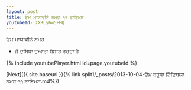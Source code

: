 ```yaml
---
layout: post
title: ਓਮ ਮਾਯਾਵੀਨੇ ਨਮਹ ੧੧ ਟਾਇਮਸ
youtubeId: zXRLy6w5FMQ
---
```

 
 
 ਓਮ ਮਾਯਾਵੀਨੇ ਨਮਹ  
 
 -  ਜੋ ਦੁਬਿਧਾ ਦੁਆਰਾ ਸੰਸਾਰ ਰਚਦਾ ਹੈ 
 
  
 
  
 
 
 
 
 
 


{% include youtubePlayer.html id=page.youtubeId %}
 
[Next]({{ site.baseurl }}{% link  split1/_posts/2013-10-04-ਓਮ ਬਹੁਧਾ ਨਿੰਦਿਥਯਾ ਨਮਹ ੧੧ ਟਾਇਮਸ.md%})
 
